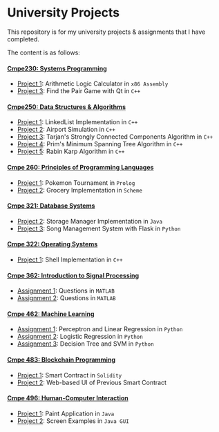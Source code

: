 # University Projects

This repository is for my university projects & assignments that I have completed.

The content is as follows:

#### [Cmpe230: Systems Programming](https://github.com/asliayk/university-projects/tree/dev/cmpe230)

- [Project 1](https://github.com/asliayk/university-projects/tree/dev/cmpe230/project1): Arithmetic Logic Calculator in `x86 Assembly`
- [Project 3](https://github.com/asliayk/university-projects/tree/dev/cmpe230/project3): Find the Pair Game with Qt in `C++`

#### [Cmpe250: Data Structures & Algorithms](https://github.com/asliayk/university-projects/tree/dev/cmpe250)

- [Project 1](https://github.com/asliayk/university-projects/tree/dev/cmpe250/project1): LinkedList Implementation in `C++`
- [Project 2](https://github.com/asliayk/university-projects/tree/dev/cmpe250/project2): Airport Simulation in `C++`
- [Project 3](https://github.com/asliayk/university-projects/tree/dev/cmpe250/project3): Tarjan's Strongly Connected Components Algorithm in `C++`
- [Project 4](https://github.com/asliayk/university-projects/tree/dev/cmpe250/project4): Prim's Minimum Spanning Tree Algorithm in `C++`
- [Project 5](https://github.com/asliayk/university-projects/tree/dev/cmpe250/project5): Rabin Karp Algorithm in `C++`

#### [Cmpe 260: Principles of Programming Languages](https://github.com/asliayk/university-projects/tree/dev/cmpe260)

- [Project 1](https://github.com/asliayk/university-projects/tree/dev/cmpe260/project1): Pokemon Tournament in `Prolog`
- [Project 2](https://github.com/asliayk/university-projects/tree/dev/cmpe260/project2): Grocery Implementation in `Scheme`

#### [Cmpe 321: Database Systems](https://github.com/asliayk/university-projects/tree/dev/cmpe321)

- [Project 2](https://github.com/asliayk/university-projects/tree/dev/cmpe321/project2): Storage Manager Implementation in `Java`
- [Project 3](https://github.com/asliayk/university-projects/tree/dev/cmpe321/project3): Song Management System with Flask in `Python`

#### [Cmpe 322: Operating Systems](https://github.com/asliayk/university-projects/tree/dev/cmpe322)

- [Project 1](https://github.com/asliayk/university-projects/tree/dev/cmpe322/project1): Shell Implementation in `C++`

#### [Cmpe 362: Introduction to Signal Processing](https://github.com/asliayk/university-projects/tree/dev/cmpe362)

- [Assignment 1](https://github.com/asliayk/university-projects/tree/dev/cmpe362/assignment1): Questions in `MATLAB`
- [Assignment 2](https://github.com/asliayk/university-projects/tree/dev/cmpe362/assignment2): Questions in `MATLAB`

#### [Cmpe 462: Machine Learning](https://github.com/asliayk/university-projects/tree/dev/cmpe462)

- [Assignment 1](https://github.com/asliayk/university-projects/tree/dev/cmpe462/assignment1): Perceptron and Linear Regression in `Python`
- [Assignment 2](https://github.com/asliayk/university-projects/tree/dev/cmpe462/assignment2): Logistic Regression in `Python`
- [Assignment 3](https://github.com/asliayk/university-projects/tree/dev/cmpe462/assignment3): Decision Tree and SVM in `Python`

#### [Cmpe 483: Blockchain Programming](https://github.com/asliayk/university-projects/tree/dev/cmpe483)

- [Project 1](https://github.com/asliayk/university-projects/tree/dev/cmpe483/project1): Smart Contract in `Solidity`
- [Project 2](https://github.com/asliayk/university-projects/tree/dev/cmpe483/project2): Web-based UI of Previous Smart Contract 

#### [Cmpe 496: Human-Computer Interaction](https://github.com/asliayk/university-projects/tree/dev/cmpe496)

- [Project 1](https://github.com/asliayk/university-projects/tree/dev/cmpe496/project1): Paint Application in `Java`
- [Project 2](https://github.com/asliayk/university-projects/tree/dev/cmpe496/project2): Screen Examples in `Java GUI`
